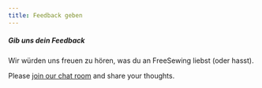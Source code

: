 ```yaml
---
title: Feedback geben
---
```


<Note>

##### Gib uns dein Feedback

Wir würden uns freuen zu hören, was du an FreeSewing liebst (oder hasst).

Please [join our chat room](https://discord.freesewing.org/) and share your thoughts.

</Note>


